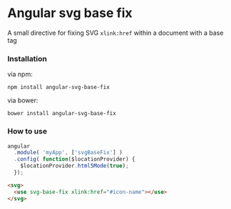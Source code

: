 # Angular svg base fix

A small directive for fixing SVG ``xlink:href`` within a document with a base tag

### Installation

via npm:

```
npm install angular-svg-base-fix
```

via bower:

```
bower install angular-svg-base-fix
```

### How to use

```javascript
angular
  .module( 'myApp', ['svgBaseFix'] )
  .config( function($locationProvider) {
    $locationProvider.html5Mode(true);
  });
```

```html
<svg>
  <use svg-base-fix xlink:href="#icon-name"></use>
</svg>
```
